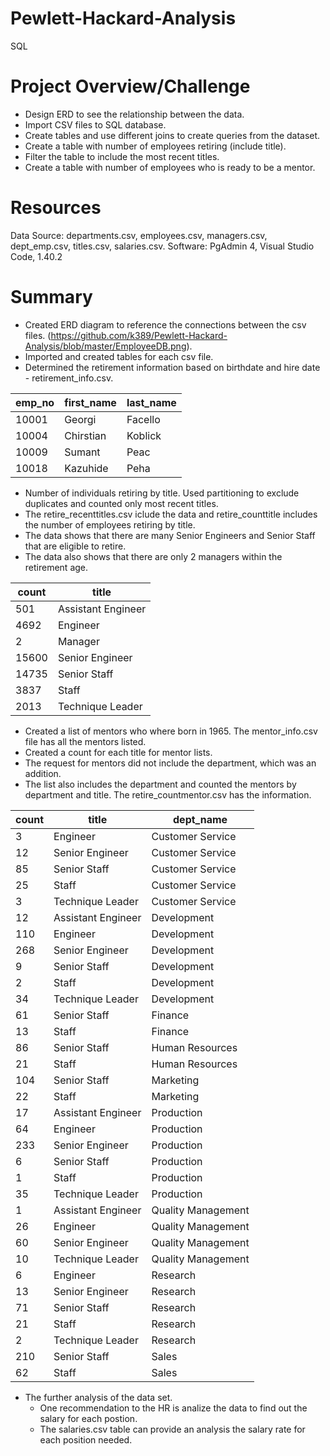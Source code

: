 # Pewlett-Hackard-Analysis
SQL

# Project Overview/Challenge

- Design ERD to see the relationship between the data. 
- Import CSV files to SQL database.
- Create tables and use different joins to create queries from the dataset.
- Create a table with number of employees retiring (include title).
- Filter the table to include the most recent titles. 
- Create a table with number of employees who is ready to be a mentor.

# Resources
Data Source: departments.csv, employees.csv, managers.csv, dept_emp.csv, titles.csv, salaries.csv.
Software: PgAdmin 4, Visual Studio Code, 1.40.2

# Summary
- Created ERD diagram to reference the connections between the csv files. (https://github.com/k389/Pewlett-Hackard-Analysis/blob/master/EmployeeDB.png).
- Imported and created tables for each csv file. 
- Determined the retirement information based on birthdate and hire date - retirement_info.csv.

| emp_no | first_name | last_name |
|--------|------------|-----------|
| 10001  | Georgi     | Facello   |
| 10004  | Chirstian  | Koblick   |
| 10009  | Sumant     | Peac      |
| 10018  | Kazuhide   | Peha      |

- Number of individuals retiring by title. Used partitioning to exclude duplicates and counted only most recent titles. 
- The retire_recenttitles.csv iclude the data and retire_counttitle includes the number of employees retiring by title.
- The data shows that there are many Senior Engineers and Senior Staff that are eligible to retire. 
- The data also shows that there are only 2 managers within the retirement age.  

| count | title              |
|-------|--------------------|
| 501   | Assistant Engineer |
| 4692  | Engineer           |
| 2     | Manager            |
| 15600 | Senior Engineer    |
| 14735 | Senior Staff       |
| 3837  | Staff              |
| 2013  | Technique Leader   |

- Created a list of mentors who where born in 1965. The mentor_info.csv file has all the mentors listed. 
- Created a count for each title for mentor lists.
- The request for mentors did not include the department, which was an addition. 
- The list also includes the department and counted the mentors by department and title. The retire_countmentor.csv has the information. 

| count | title              | dept_name          |
|-------|--------------------|--------------------|
| 3     | Engineer           | Customer Service   |
| 12    | Senior Engineer    | Customer Service   |
| 85    | Senior Staff       | Customer Service   |
| 25    | Staff              | Customer Service   |
| 3     | Technique Leader   | Customer Service   |
| 12    | Assistant Engineer | Development        |
| 110   | Engineer           | Development        |
| 268   | Senior Engineer    | Development        |
| 9     | Senior Staff       | Development        |
| 2     | Staff              | Development        |
| 34    | Technique Leader   | Development        |
| 61    | Senior Staff       | Finance            |
| 13    | Staff              | Finance            |
| 86    | Senior Staff       | Human Resources    |
| 21    | Staff              | Human Resources    |
| 104   | Senior Staff       | Marketing          |
| 22    | Staff              | Marketing          |
| 17    | Assistant Engineer | Production         |
| 64    | Engineer           | Production         |
| 233   | Senior Engineer    | Production         |
| 6     | Senior Staff       | Production         |
| 1     | Staff              | Production         |
| 35    | Technique Leader   | Production         |
| 1     | Assistant Engineer | Quality Management |
| 26    | Engineer           | Quality Management |
| 60    | Senior Engineer    | Quality Management |
| 10    | Technique Leader   | Quality Management |
| 6     | Engineer           | Research           |
| 13    | Senior Engineer    | Research           |
| 71    | Senior Staff       | Research           |
| 21    | Staff              | Research           |
| 2     | Technique Leader   | Research           |
| 210   | Senior Staff       | Sales              |
| 62    | Staff              | Sales              |

- The further analysis of the data set. 
	- One recommendation to the HR is analize the data to find out the salary for each postion. 
	- The salaries.csv table can provide an analysis the salary rate for each position needed. 







